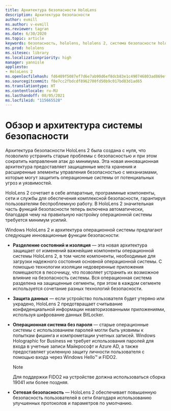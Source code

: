```yaml
---
title: Архитектура безопасности HoloLens
description: Архитектура безопасности
author: evmill
ms.author: v-evmill
ms.reviewer: tagran
ms.date: 6/30/2020
ms.topic: article
keywords: безопасность, hololens, hololens 2, система безопасности hololens2, общие сведения о безопасности, архитектура безопасности, архитектура, архитектура hololens 2
ms.prod: hololens
ms.sitesec: library
ms.localizationpriority: high
manager: yannisle
appliesto:
- HoloLens 2
ms.openlocfilehash: fd6409f5087ef7d6e7ab90d6ef8dcb83e1c490746803ad869ef075dace24bae7
ms.sourcegitcommit: f8e7cc2fbdcdf8962700fd50b9c017bd83d1ad65
ms.translationtype: HT
ms.contentlocale: ru-RU
ms.lasthandoff: 08/05/2021
ms.locfileid: "115665528"
---
```

# <a name="security-overview-and-architecture"></a>Обзор и архитектура системы безопасности

Архитектура безопасности HoloLens 2 была создана с нуля, что позволило устранить старые проблемы с безопасностью и при этом сократить направления атак до минимума. Эта новая инновационная архитектура предоставляет защищенные места хранения и расширенные элементы управления безопасностью с механизмами, которые могут защитить операционные системы от потенциальных угроз и уязвимостей.

HoloLens 2 сочетает в себе аппаратные, программные компоненты, сети и службы для обеспечения комплексной безопасности, гарантируя пользователям беспроблемную работу. В HoloLens 2 значительная часть функций безопасности теперь включена автоматически, благодаря чему на правильную настройку операционной системы требуется минимум усилий.

Windows HoloLens 2 и архитектура операционной системы предлагают следующие инновационные функции безопасности:

  * **Разделение состояний и изоляция** — эта новая архитектура защищает от изменений важнейшие компоненты операционной системы HoloLens 2, в том числе компоненты, необходимые для загрузки надежного состояния основной операционной системы. С помощью технологии изоляции недоверенные приложения помещаются в песочницу, что позволяет устранить их возможное влияние на безопасность системы. Вся операционная система разделена на защищенные сегменты, при этом в каждом сегменте используется сочетание разных технологий безопасности.
  
  * **Защита данных** — если устройство пользователя будет утеряно или украдено, HoloLens 2 предотвращает считывание конфиденциальной информации неавторизованными приложениями, используя шифрование данных BitLocker. 
  
  * **Операционная система без пароля** — старые операционные системы с использованием паролей могли быть уязвимы к попыткам фишинга и компрометации учетных записей. Windows Holographic for Business не требует использования паролей для входа в учетные записи Майкрософт и Azure AD, а также предоставляет усиленную защиту личности пользователя с помощью входа через Windows Hello™ и FIDO2. 
  
    > [!NOTE]
    > Для поддержки FIDO2 на устройстве должна использоваться сборка 19041 или более поздняя. 

  * **Сетевая безопасность** — HoloLens 2 обеспечивает повышенную безопасность пользователей в сети благодаря использованию улучшенных протоколов и параметров по умолчанию.
